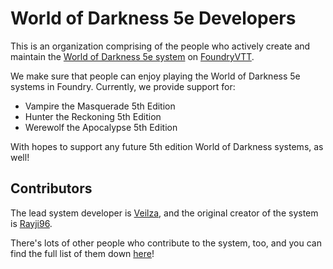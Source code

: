 # World of Darkness 5e Developers

This is an organization comprising of the people who actively create and maintain the [World of Darkness 5e system](https://foundryvtt.com/packages/vtm5e/) on [FoundryVTT](https://foundryvtt.com/).

We make sure that people can enjoy playing the World of Darkness 5e systems in Foundry. Currently, we provide support for:
* Vampire the Masquerade 5th Edition
* Hunter the Reckoning 5th Edition
* Werewolf the Apocalypse 5th Edition

With hopes to support any future 5th edition World of Darkness systems, as well!

## Contributors

The lead system developer is [Veilza](https://github.com/Veilza), and the original creator of the system is [Rayji96](https://github.com/Rayji96).

There's lots of other people who contribute to the system, too, and you can find the full list of them down [here](./contributors.md)!
